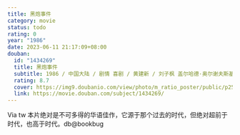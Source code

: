 ```yaml
---
title: 黑炮事件
category: movie
status: todo
rating: 0
year: "1986"
date: 2023-06-11 21:17:09+08:00
douban:
  id: "1434269"
  title: 黑炮事件
  subtitle: 1986 / 中国大陆 / 剧情 喜剧 / 黄建新 / 刘子枫 盖尔哈德·奥尔谢夫斯基
  rating: 8.7
  cover: https://img9.doubanio.com/view/photo/m_ratio_poster/public/p2591996324.jpg
  link: https://movie.douban.com/subject/1434269/
---
```


Via tw 本片绝对是不可多得的华语佳作，它源于那个过去的时代，但绝对超前于时代，也高于时代。db@bookbug
